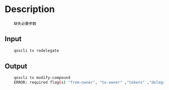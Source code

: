 # Description

```text
    缺失必要参数
```

## Input

```bash
    qoscli tx redelegate 
```

## Output

```bash
    qoscli tx modify-compound
    ERROR: required flag(s) "from-owner", "to-owner" ,"tokens" ,"delegator" not set
```
